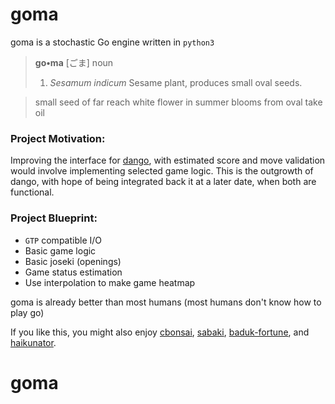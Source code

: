 # goma
goma is a stochastic Go engine written in `python3`

> **go•ma** [ごま]
> noun
> 1. *Sesamum indicum* Sesame plant, produces small oval seeds.

>small seed of far reach
>white flower in summer blooms
>from oval take oil

### Project Motivation:
Improving the interface for [dango](https://github.com/gsobell/dango), with estimated score and move validation would involve implementing selected game logic. This is the outgrowth of dango, with hope of being integrated back it at a later date, when both are functional.

### Project Blueprint:
* `GTP` compatible I/O
* Basic game logic
* Basic joseki (openings)
* Game status estimation
* Use interpolation to make game heatmap

goma is already better than most humans (most humans don't know how to play go)

If you like this, you might also enjoy [cbonsai](https://gitlab.com/jallbrit/cbonsai), [sabaki](https://github.com/SabakiHQ/Sabaki), [baduk-fortune](https://github.com/gsobell/baduk-fortune), and [haikunator](https://github.com/usmanbashir/haikunator).
# goma
